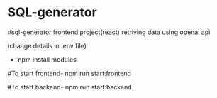 # SQL-generator


#sql-generator frontend project(react)
retriving data using openai api


(change details in .env file)

* npm install modules

#To start frontend-
npm run start:frontend


#To start backend-
npm run start:backend
